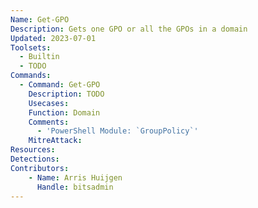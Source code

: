 ```yaml
---
Name: Get-GPO
Description: Gets one GPO or all the GPOs in a domain
Updated: 2023-07-01
Toolsets:
  - Builtin
  - TODO
Commands:
  - Command: Get-GPO
    Description: TODO
    Usecases:
    Function: Domain
    Comments:
      - 'PowerShell Module: `GroupPolicy`'
    MitreAttack:
Resources:
Detections:
Contributors:
    - Name: Arris Huijgen
      Handle: bitsadmin
---
```

